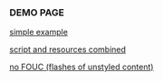 ### DEMO PAGE

[simple example](https://rawgit.com/Paul-Browne/crl/master/demo/simple-example.html)

[script and resources combined](https://rawgit.com/Paul-Browne/crl/master/demo/combined-crl-and-resources-example.html)

[no FOUC (flashes of unstyled content) ](https://rawgit.com/Paul-Browne/carl.js/master/demo/no-floc.html)
